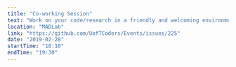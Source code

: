 ```yaml
---
title: "Co-working Session"
text: "Work on your code/research in a friendly and welcoming environment."
location: "MADLab"
link: "https://github.com/UofTCoders/Events/issues/225"
date: "2019-02-28"
startTime: "18:10"
endTime: "19:30"
---
```

